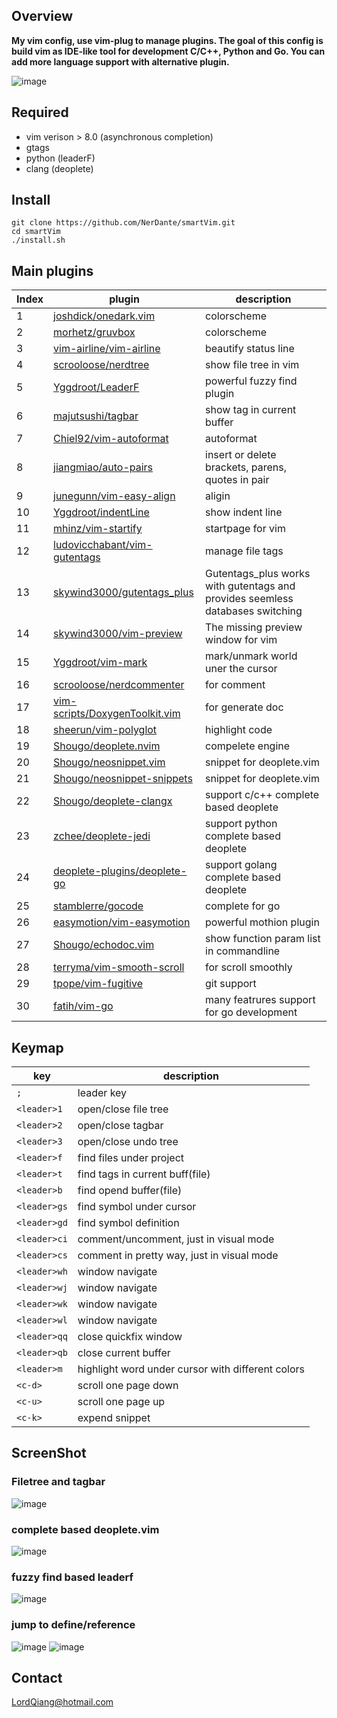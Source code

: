 
## Overview
**My vim config, use vim-plug to manage plugins. The goal of this config is build vim as 
IDE-like tool for development C/C++, Python and Go. You can add more language
support with alternative plugin.**
    
     
     
 
![image](https://github.com/NerDante/smartVim/blob/master/screenshot/startPage.png)

## Required
- vim verison > 8.0 (asynchronous completion)
- gtags
- python (leaderF)
- clang (deoplete)

## Install
```
git clone https://github.com/NerDante/smartVim.git
cd smartVim
./install.sh
```
## Main plugins
Index  | plugin                                                                              | description
------ | --------                                                                            | -------------
1      | [joshdick/onedark.vim](https://github.com/joshdick/onedark.vim)                     | colorscheme
2      | [morhetz/gruvbox](https://github.com/morhetz/gruvbox)                               | colorscheme
3      | [vim-airline/vim-airline](https://github.com/vim-airline/vim-airline)               | beautify status line
4      | [scrooloose/nerdtree](https://github.com/scrooloose/nerdtree)                       | show file tree in vim
5      | [Yggdroot/LeaderF](https://github.com/Yggdroot/LeaderF)                             | powerful fuzzy find plugin
6      | [majutsushi/tagbar](https://github.com/majutsushi/tagbar)                           | show tag in current buffer
7      | [Chiel92/vim-autoformat](https://github.com/Chiel92/vim-autoformat)                 | autoformat
8      | [jiangmiao/auto-pairs](https://github.com/jiangmiao/auto-pairs)                     | insert or delete brackets, parens, quotes in pair
9      | [junegunn/vim-easy-align](https://github.com/junegunn/vim-easy-align)               | aligin
10     | [Yggdroot/indentLine](https://github.com/Yggdroot/indentLine)                       | show indent line
11     | [mhinz/vim-startify](https://github.com/mhinz/vim-startify)                         | startpage for vim
12     | [ludovicchabant/vim-gutentags](https://github.com/ludovicchabant/vim-gutentags)     | manage file tags
13     | [skywind3000/gutentags_plus](https://github.com/skywind3000/gutentags_plus)         | Gutentags_plus works with gutentags and provides seemless databases switching
14     | [skywind3000/vim-preview](https://github.com/skywind3000/vim-preview)               | The missing preview window for vim
15     | [Yggdroot/vim-mark](https://github.com/Yggdroot/vim-mark)                           | mark/unmark world uner the cursor
16     | [scrooloose/nerdcommenter](https://github.com/scrooloose/nerdcommenter)             | for comment
17     | [vim-scripts/DoxygenToolkit.vim](https://github.com/vim-scripts/DoxygenToolkit.vim) | for generate doc
18     | [sheerun/vim-polyglot](https://github.com/sheerun/vim-polyglot)                     | highlight code
19     | [Shougo/deoplete.nvim](https://github.com/Shougo/deoplete.nvim)                     | compelete engine
20     | [Shougo/neosnippet.vim](https://github.com/Shougo/neosnippet.vim)                   | snippet for deoplete.vim
21     | [Shougo/neosnippet-snippets](https://github.com/Shougo/neosnippet-snippets)         | snippet for deoplete.vim
22     | [Shougo/deoplete-clangx](https://github.com/Shougo/deoplete-clangx)                 | support c/c++ complete based deoplete
23     | [zchee/deoplete-jedi](https://github.com/zchee/deoplete-jedi)                       | support python complete based deoplete
24     | [deoplete-plugins/deoplete-go](https://github.com/deoplete-plugins/deoplete-go)     | support golang complete based deoplete
25     | [stamblerre/gocode](https://github.com/stamblerre/gocode)                           | complete for go
26     | [easymotion/vim-easymotion](https://github.com/easymotion/vim-easymotion)           | powerful mothion plugin
27     | [Shougo/echodoc.vim](https://github.com/Shougo/echodoc.vim)                         | show function param list in commandline
28     | [terryma/vim-smooth-scroll](https://github.com/terryma/vim-smooth-scroll)           | for scroll smoothly
29     | [tpope/vim-fugitive](https://github.com/tpope/vim-fugitive)                         | git support
30     | [fatih/vim-go](https://github.com/fatih/vim-go)                                     | many featrures support for go development

## Keymap
key          | description
---------    | ----------------------
`; `         | leader key
`<leader>1`  | open/close file tree
`<leader>2`  | open/close tagbar
`<leader>3`  | open/close undo tree
`<leader>f`  | find files under project
`<leader>t`  | find tags in current buff(file)
`<leader>b`  | find opend buffer(file)
`<leader>gs` | find symbol under cursor
`<leader>gd` | find symbol definition
`<leader>ci` | comment/uncomment, just in visual mode
`<leader>cs` | comment in pretty way, just in visual mode
`<leader>wh` | window navigate
`<leader>wj` | window navigate
`<leader>wk` | window navigate
`<leader>wl` | window navigate
`<leader>qq` | close quickfix window
`<leader>qb` | close current buffer
`<leader>m`  | highlight word under cursor with different colors
`<c-d>`      | scroll one page down
`<c-u>`      | scroll one page up
`<c-k>`      | expend snippet

## ScreenShot
### Filetree and tagbar
![image](https://github.com/NerDante/smartVim/blob/master/screenshot/TreeAndTag.gif)
### complete based deoplete.vim
![image](https://github.com/NerDante/smartVim/blob/master/screenshot/complete.gif)
### fuzzy find based leaderf
![image](https://github.com/NerDante/smartVim/blob/master/screenshot/fuzzyfind.gif)
### jump to define/reference 
![image](https://github.com/NerDante/smartVim/blob/master/screenshot/getreference.gif)
![image](https://github.com/NerDante/smartVim/blob/master/screenshot/gotodefine.gif)

## Contact
LordQiang@hotmail.com
